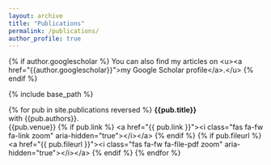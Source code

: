 ```yaml
---
layout: archive
title: "Publications"
permalink: /publications/
author_profile: true
---
```


{% if author.googlescholar %}
  You can also find my articles on &lt;u&gt;&lt;a href="{{author.googlescholar}}"&gt;my Google Scholar profile&lt;/a&gt;.&lt;/u&gt;
{% endif %}

{% include base_path %}

{% for pub in site.publications reversed %}
__{{pub.title}}__\
with {{pub.authors}}.\
{{pub.venue}}
{% if pub.link %} &lt;a href="{{ pub.link }}"&gt;&lt;i class="fas fa-fw fa-link zoom" aria-hidden="true"&gt;&lt;/i&gt;&lt;/a&gt; {% endif %}
{% if pub.fileurl %} &lt;a href="{{ pub.fileurl }}"&gt;&lt;i class="fas fa-fw fa-file-pdf zoom" aria-hidden="true"&gt;&lt;/i&gt;&lt;/a&gt; {% endif %}
{% endfor %}
